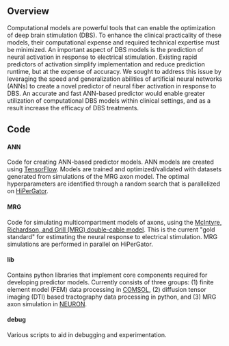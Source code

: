 ## Overview

Computational models are powerful tools that can enable the optimization of deep brain stimulation (DBS). To enhance the clinical practicality of these models, their computational expense and required technical expertise must be minimized. An important aspect of DBS models is the prediction of neural activation in response to electrical stimulation. Existing rapid predictors of activation simplify implementation and reduce prediction runtime, but at the expense of accuracy. We sought to address this issue by leveraging the speed and generalization abilities of artificial neural networks (ANNs) to create a novel predictor of neural fiber activation in response to DBS. An accurate and fast ANN-based predictor would enable greater utilization of computational DBS models within clinical settings, and as a result increase the efficacy of DBS treatments.


## Code

#### ANN
Code for creating ANN-based predictor models. ANN models are created using [TensorFlow](https://www.tensorflow.org/). Models are trained and optimized/validated with datasets generated from simulations of the MRG axon model. The optimal hyperparameters are identified through a random search that is parallelized on [HiPerGator](https://www.rc.ufl.edu/about/hipergator/).

#### MRG
Code for simulating multicompartment models of axons, using the [McIntyre, Richardson, and Grill (MRG) double-cable model](https://journals.physiology.org/doi/full/10.1152/jn.00353.2001). This is the current "gold standard" for estimating the neural response to electrical stimulation. MRG simulations are performed in parallel on HiPerGator.

#### lib
Contains python libraries that implement core components required for developing predictor models. Currently consists of three groups:  (1) finite element model (FEM) data processing in [COMSOL](https://www.comsol.com/), (2) diffusion tensor imaging (DTI) based tractography data processing in python, and (3) MRG axon simulation in [NEURON](https://neuron.yale.edu/neuron/). 


#### debug
Various scripts to aid in debugging and experimentation.

